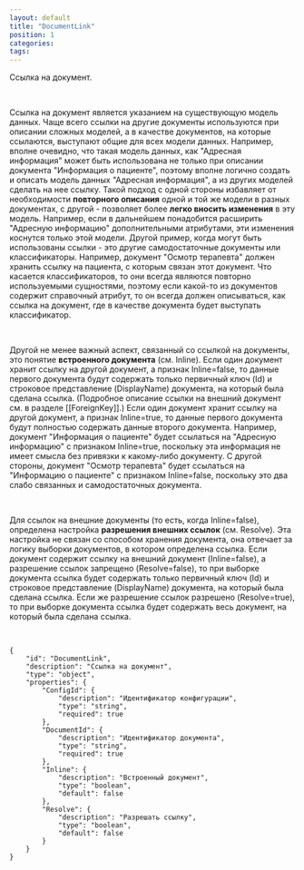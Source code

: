 ```yaml
---
layout: default
title: "DocumentLink"
position: 1
categories: 
tags: 
---
```


Ссылка на документ.

   

Ссылка на документ является указанием на существующую модель данных. Чаще всего ссылки на другие документы используются при описании сложных моделей, а в качестве документов, на которые ссылаются, выступают общие для всех модели данных. Например, вполне очевидно, что такая модель данных, как "Адресная информация" может быть использована не только при описании документа "Информация о пациенте", поэтому вполне логично создать и описать модель данных "Адресная информация", а из других моделей сделать на нее ссылку. Такой подход с одной стороны избавляет от необходимости **повторного описания** одной и той же модели в разных документах, с другой - позволяет более **легко вносить изменения** в эту модель. Например, если в дальнейшем понадобится расширить "Адресную информацию" дополнительными атрибутами, эти изменения коснутся только этой модели. Другой пример, когда могут быть использованы ссылки - это другие самодостаточные документы или классификаторы. Например, документ "Осмотр терапевта" должен хранить ссылку на пациента, с которым связан этот документ. Что касается классификаторов, то они всегда являются повторно используемыми сущностями, поэтому если какой-то из документов содержит справочный атрибут, то он всегда должен описываться, как ссылка на документ, где в качестве документа будет выступать классификатор.

 

Другой не менее важный аспект, связанный со ссылкой на документы, это понятие **встроенного документа** (см. Inline). Если один документ хранит ссылку на другой документ, а признак Inline=false, то данные первого документа будут содержать только первичный ключ (Id) и строковое представление (DisplayName) документа, на который была сделана ссылка. (Подробное описание ссылки на внешний документ см. в разделе [[ForeignKey]].) Если один документ хранит ссылку на другой документ, а признак Inline=true, то данные первого документа будут полностью содержать данные второго документа. Например, документ "Информация о пациенте" будет ссылаться на "Адресную информацию" с признаком Inline=true, поскольку эта информация не имеет смысла без привязки к какому-либо документу. С другой стороны, документ "Осмотр терапевта" будет ссылаться на "Информацию о пациенте" с признаком Inline=false, поскольку это два слабо связанных и самодостаточных документа.

 

Для ссылок на внешние документы (то есть, когда Inline=false), определена настройка **разрешения внешних ссылок** (см. Resolve). Эта настройка не связан со способом хранения документа, она отвечает за логику выборки документов, в котором определена ссылка. Если документ содержит ссылку на внешний документ (Inline=false), а разрешение ссылок запрещено (Resolve=false), то при выборке документа ссылка будет содержать только первичный ключ (Id) и строковое представление (DisplayName) документа, на который была сделана ссылка. Если же разрешение ссылок разрешено (Resolve=true), то при выборке документа ссылка будет содержать весь документ, на который была сделана ссылка.

   

```
{
	"id": "DocumentLink",
	"description": "Ссылка на документ",
	"type": "object",
	"properties": {
		"ConfigId": {
			"description": "Идентификатор конфигурации",
			"type": "string",
			"required": true
		},
		"DocumentId": {
			"description": "Идентификатор документа",
			"type": "string",
			"required": true
		},
		"Inline": {
			"description": "Встроенный документ",
			"type": "boolean",
			"default": false
		},
		"Resolve": {
			"description": "Разрешать ссылку",
			"type": "boolean",
			"default": false
		}
	}
}
```

 

 

